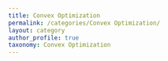 ```yaml
---
title: Convex Optimization
permalink: /categories/Convex Optimization/
layout: category
author_profile: true
taxonomy: Convex Optimization
---
```


